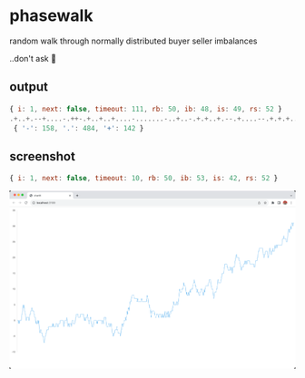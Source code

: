 # phasewalk

random walk through normally distributed buyer seller imbalances

..don't ask 🤣


## output

```js
{ i: 1, next: false, timeout: 111, rb: 50, ib: 48, is: 49, rs: 52 }
.+..+.--+....-.++-.+..+..+....-.......-..+..-.+.+..+.--.+....--.+.+.+..++.......-+-.--.+.-.....-..+++..---..+-+-........-....+......++-+-..-...-...-..-.+...-...-...++.++.......+....--.+.-+..++..+-+...+-.+...-+.+.+.+.-...+.--.+--.+.-.++.......+...-...+--.+.-...+........++..---.+.-.+.--.........+..+..-+-..-..+..--..+..+++.-+.+--.+.+-.+.-.-.+...-..-.-.+......+...+.....+..-+....+.+-..++.........+...+-....+..-.-..+.-..--.-...++.-......-.+.+.-.--.+..--+......+.+.--.....+.-.-+...-.-.-..++-.-++-......-.....+....-....+...-.-.....---+-.-..-....+.-+...+-..-....--.-+.+.-..-.----.+..-...........+...+.....--....-...-.....--..-....+-+...-+..+-+..+.---.+...-.+.-+..-.--.....+.+.-..++++..-..+-.....+-+-+.+.......-.....-.....+.-.-.-.--.-..+.+....-.........-....-....+-.++.+...---+-...-+-+..-...
 { '-': 158, '.': 484, '+': 142 }
```


## screenshot

```js
{ i: 1, next: false, timeout: 10, rb: 50, ib: 53, is: 42, rs: 52 }
```

![](screenshot.png?raw=true)

